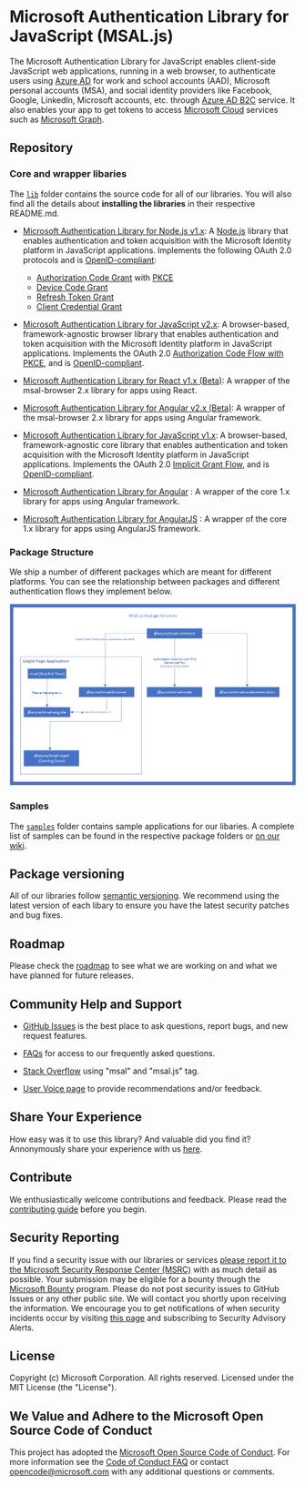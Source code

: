 # Microsoft Authentication Library for JavaScript (MSAL.js)

The Microsoft Authentication Library for JavaScript enables client-side JavaScript web applications, running in a web browser, to authenticate users using [Azure AD](https://docs.microsoft.com/en-us/azure/active-directory/develop/v2-overview) for work and school accounts (AAD), Microsoft personal accounts (MSA), and social identity providers like Facebook, Google, LinkedIn, Microsoft accounts, etc. through [Azure AD B2C](https://docs.microsoft.com/en-us/azure/active-directory-b2c/active-directory-b2c-overview#identity-providers) service. It also enables your app to get tokens to access [Microsoft Cloud](https://www.microsoft.com/enterprise) services such as [Microsoft Graph](https://graph.microsoft.io).

## Repository

### Core and wrapper libaries

The [`lib`](https://github.com/AzureAD/microsoft-authentication-library-for-js/tree/dev/lib) folder contains the source code for all of our libraries. You will also find all the details about **installing the libraries** in their respective README.md.

- [Microsoft Authentication Library for Node.js v1.x](lib/msal-node/): A [Node.js](https://nodejs.org/en/) library that enables authentication and token acquisition with the Microsoft Identity platform in JavaScript applications. Implements the following OAuth 2.0 protocols and is [OpenID-compliant](https://docs.microsoft.com/en-us/azure/active-directory/develop/v2-protocols-oidc):
  - [Authorization Code Grant](https://oauth.net/2/grant-types/authorization-code/) with [PKCE](https://oauth.net/2/pkce/)
  - [Device Code Grant](https://oauth.net/2/grant-types/device-code/)
  - [Refresh Token Grant](https://oauth.net/2/grant-types/refresh-token/)
  - [Client Credential Grant](https://oauth.net/2/grant-types/client-credentials/)

- [Microsoft Authentication Library for JavaScript v2.x](lib/msal-browser/): A browser-based, framework-agnostic browser library that enables authentication and token acquisition with the Microsoft Identity platform in JavaScript applications. Implements the OAuth 2.0 [Authorization Code Flow with PKCE](https://docs.microsoft.com/en-us/azure/active-directory/develop/v2-oauth2-auth-code-flow), and is [OpenID-compliant](https://docs.microsoft.com/en-us/azure/active-directory/develop/v2-protocols-oidc).

- [Microsoft Authentication Library for React v1.x (Beta)](lib/msal-react/): A wrapper of the msal-browser 2.x library for apps using React.

- [Microsoft Authentication Library for Angular v2.x (Beta)](lib/msal-angular/): A wrapper of the msal-browser 2.x library for apps using Angular framework.

- [Microsoft Authentication Library for JavaScript v1.x](lib/msal-core/): A browser-based, framework-agnostic core library that enables authentication and token acquisition with the Microsoft Identity platform in JavaScript applications. Implements the OAuth 2.0 [Implicit Grant Flow](https://docs.microsoft.com/en-us/azure/active-directory/develop/v2-oauth2-implicit-grant-flow), and is [OpenID-compliant](https://docs.microsoft.com/en-us/azure/active-directory/develop/v2-protocols-oidc).

- [Microsoft Authentication Library for Angular](https://github.com/AzureAD/microsoft-authentication-library-for-js/tree/msal-angular-v1/lib/msal-angular) :
A wrapper of the core 1.x library for apps using Angular framework.

- [Microsoft Authentication Library for AngularJS](lib/msal-angularjs/) :
A wrapper of the core 1.x library for apps using AngularJS framework.

### Package Structure

We ship a number of different packages which are meant for different platforms. You can see the relationship between packages and different authentication flows they implement below.

![Package Structure](docs/diagrams/png/PackageStructure.png)

### Samples

The [`samples`](https://github.com/AzureAD/microsoft-authentication-library-for-js/tree/dev/samples) folder contains sample applications for our libaries. A complete list of samples can be found in the respective package folders or [on our wiki](https://github.com/AzureAD/microsoft-authentication-library-for-js/wiki/Samples).

## Package versioning

All of our libraries follow [semantic versioning](https://semver.org). We recommend using the latest version of each libary to ensure you have the latest security patches and bug fixes.

## Roadmap

Please check the [roadmap](https://github.com/AzureAD/microsoft-authentication-library-for-js/blob/dev/roadmap.md) to see what we are working on and what we have planned for future releases.

## Community Help and Support

- [GitHub Issues](../../issues) is the best place to ask questions, report bugs, and new request features.

- [FAQs](https://github.com/AzureAD/microsoft-authentication-library-for-js/wiki/FAQs) for access to our frequently asked questions.

- [Stack Overflow](http://stackoverflow.com/questions/tagged/msal) using "msal" and "msal.js" tag.

- [User Voice page](https://feedback.azure.com/forums/169401-azure-active-directory) to provide recommendations and/or feedback.

## Share Your Experience
How easy was it to use this library? And valuable did you find it? Annonymously share your experience with us [here](https://ncv.microsoft.com/NhQGJ4UuqI).

## Contribute

We enthusiastically welcome contributions and feedback. Please read the [contributing guide](contributing.md) before you begin.

## Security Reporting

If you find a security issue with our libraries or services [please report it to the Microsoft Security Response Center (MSRC)](https://aka.ms/report-security-issue) with as much detail as possible. Your submission may be eligible for a bounty through the [Microsoft Bounty](http://aka.ms/bugbounty) program. Please do not post security issues to GitHub Issues or any other public site. We will contact you shortly upon receiving the information. We encourage you to get notifications of when security incidents occur by visiting [this page](https://www.microsoft.com/msrc/technical-security-notifications) and subscribing to Security Advisory Alerts.

## License

Copyright (c) Microsoft Corporation.  All rights reserved. Licensed under the MIT License (the "License").

## We Value and Adhere to the Microsoft Open Source Code of Conduct

This project has adopted the [Microsoft Open Source Code of Conduct](https://opensource.microsoft.com/codeofconduct/). For more information see the [Code of Conduct FAQ](https://opensource.microsoft.com/codeofconduct/faq/) or contact [opencode@microsoft.com](mailto:opencode@microsoft.com) with any additional questions or comments.

